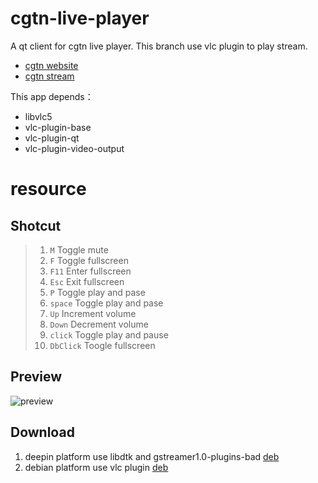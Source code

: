 # cgtn-live-player
A qt client for cgtn live player. This branch use vlc plugin to play stream.
* [cgtn website](http://www.cgtn.com)
* [cgtn stream](https://live.cgtn.com/manifest.m3u8)

This app depends：
- libvlc5
- vlc-plugin-base
- vlc-plugin-qt
- vlc-plugin-video-output

# resource

## Shotcut
> 1. `M`        Toggle mute
> 2. `F`        Toggle fullscreen
> 3. `F11`      Enter fullscreen
> 4. `Esc`      Exit fullscreen
> 5. `P`        Toggle play and pase
> 6. `space`    Toggle play and pase
> 7. `Up`       Increment volume
> 8. `Down`     Decrement volume
> 9. `click`    Toggle play and pause
> 10. `DbClick` Toogle fullscreen

## Preview
  ![preview](http://app.imever.me/apps/cgtn/prev.png)
## Download
  1. deepin platform use libdtk and gstreamer1.0-plugins-bad [deb](http://app.imever.me/apps/cgtn/cgtn-live-player_1.0.0.deb "cgtn-live-player_1.0.0.deb")
  2. debian platform use vlc plugin [deb](http://app.imever.me/apps/cgtn/cgtn-live-player-vlc_1.0.1.deb "cgtn-live-player-vlc_1.0.1.deb")
